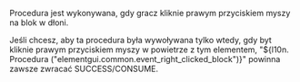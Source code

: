Procedura jest wykonywana, gdy gracz kliknie prawym przyciskiem myszy na blok w dłoni.

Jeśli chcesz, aby ta procedura była wywoływana tylko wtedy, gdy byt kliknie prawym przyciskiem myszy w powietrze z tym elementem, "${l10n. Procedura ("elementgui.common.event_right_clicked_block")}" powinna zawsze zwracać SUCCESS/CONSUME.
